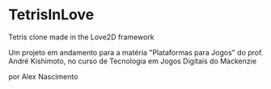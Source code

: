 # TetrisInLove
Tetris clone made in the Love2D framework

Um projeto em andamento para a matéria "Plataformas para Jogos" do prof. André Kishimoto,
no curso de Tecnologia em Jogos Digitais do Mackenzie

por Alex Nascimento
